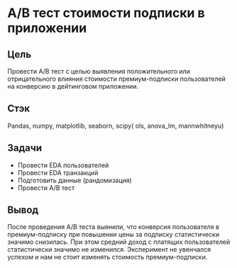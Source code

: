 # A/B тест стоимости подписки в приложении

## Цель
Провести A/B тест с целью выявления положительного или отрицательного влияния стоимости премиум-подписки пользователей на конверсию в дейтинговом приложении.

## Стэк
Pandas, numpy, matplotlib, seaborn, scipy( ols, anova_lm, mannwhitneyu)

## Задачи
* Провести EDA пользователей
* Провести EDA транзакций
* Подготовить данные (рандомизация)
* Провести A/B тест

## Вывод
После проведения A/B теста выянили, что конверсия пользователя в премиум-подписку при повышении цены за подписку статистически значимо снизилась. При этом средний доход с платящих пользователей статистически значимо не изменился. 
Эксперимент не увенчался успехом и нам не стоит изменять стоимость премиум-подписки.
 


